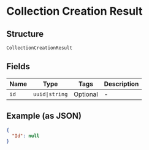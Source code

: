 
# Collection Creation Result

## Structure

`CollectionCreationResult`

## Fields

| Name | Type | Tags | Description |
|  --- | --- | --- | --- |
| `id` | `uuid\|string` | Optional | - |

## Example (as JSON)

```json
{
  "Id": null
}
```

